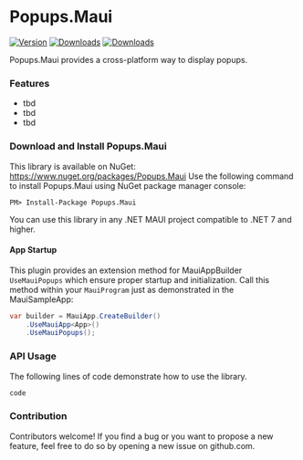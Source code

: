 # Popups.Maui
[![Version](https://img.shields.io/nuget/v/Popups.Maui.svg)](https://www.nuget.org/packages/Popups.Maui) [![Downloads](https://img.shields.io/nuget/dt/Popups.Maui.svg)](https://www.nuget.org/packages/Popups.Maui) [![Downloads](https://img.shields.io/nuget/dt/Maui.Prism.svg)](https://www.nuget.org/packages/Maui.Prism)

Popups.Maui provides a cross-platform way to display popups.

### Features
* tbd
* tbd
* tbd

### Download and Install Popups.Maui
This library is available on NuGet: https://www.nuget.org/packages/Popups.Maui
Use the following command to install Popups.Maui using NuGet package manager console:

    PM> Install-Package Popups.Maui

You can use this library in any .NET MAUI project compatible to .NET 7 and higher.

#### App Startup

This plugin provides an extension method for MauiAppBuilder `UseMauiPopups` which ensure proper startup and initialization. Call this method within your `MauiProgram` just as demonstrated in the MauiSampleApp:

```csharp
var builder = MauiApp.CreateBuilder()
    .UseMauiApp<App>()
    .UseMauiPopups();
```

### API Usage
The following lines of code demonstrate how to use the library.
```csharp
code
```

### Contribution
Contributors welcome! If you find a bug or you want to propose a new feature, feel free to do so by opening a new issue on github.com.
